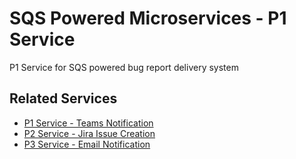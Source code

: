 # SQS Powered Microservices - P1 Service

P1 Service for SQS powered bug report delivery system

## Related Services  
- [P1 Service - Teams Notification](https://github.com/Calum-DC/p1_service)  
- [P2 Service - Jira Issue Creation](https://github.com/Calum-DC/p2_service)  
- [P3 Service - Email Notification](https://github.com/Calum-DC/p3_service)  
